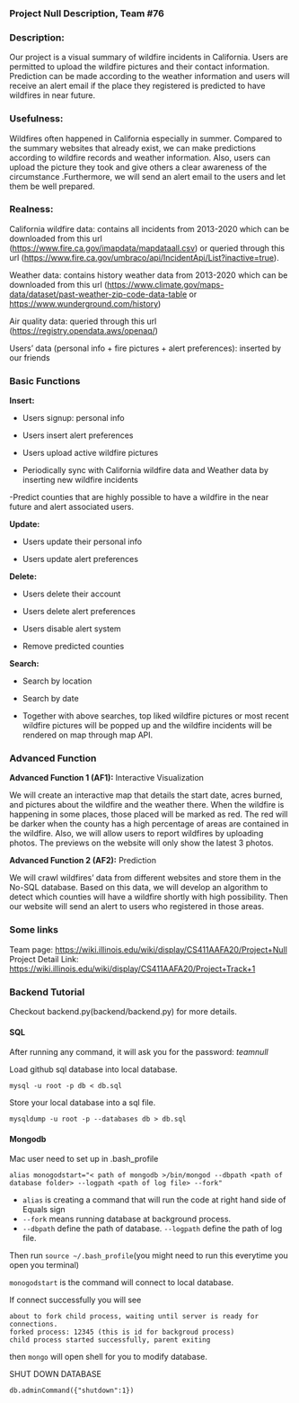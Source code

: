 ### Project Null Description, Team #76

### Description:
Our project is a visual summary of wildfire incidents in California. Users are permitted to upload the wildfire pictures and their contact information. Prediction can be made according to the weather information and users will receive an alert email if the place they registered is predicted to have wildfires in near future.

### Usefulness: 
Wildfires often happened in California especially in summer. Compared to the summary websites that already exist, we can make predictions according to wildfire records and weather information. Also, users can upload the picture they took and give others a clear awareness of the circumstance .Furthermore, we will send an alert email to the users and let them be well prepared. 

### Realness:
California wildfire data: contains all incidents from 2013-2020 which can be downloaded from this url (https://www.fire.ca.gov/imapdata/mapdataall.csv) or queried through this url (https://www.fire.ca.gov/umbraco/api/IncidentApi/List?inactive=true).

Weather data: contains history weather data from 2013-2020 which can be downloaded from this url (https://www.climate.gov/maps-data/dataset/past-weather-zip-code-data-table or https://www.wunderground.com/history) 

Air quality data: queried through this url (https://registry.opendata.aws/openaq/)

Users’ data (personal info + fire pictures + alert preferences): inserted by our friends

### Basic Functions
**Insert:**

- Users signup: personal info

- Users insert alert preferences

- Users upload active wildfire pictures

- Periodically sync with California wildfire data and Weather data by inserting new wildfire incidents

-Predict counties that are highly possible to have a wildfire in the near future and alert associated users.

**Update:**

- Users update their personal info

- Users update alert preferences

**Delete:**

- Users delete their account

- Users delete alert preferences

- Users disable alert system

- Remove predicted counties

**Search:**

- Search by location

- Search by date

- Together with above searches, top liked wildfire pictures or most recent wildfire pictures will be popped up and the wildfire incidents will be rendered on map through map API.

### Advanced Function
**Advanced Function 1 (AF1):** Interactive Visualization

We will create an interactive map that details the start date, acres burned, and pictures about the wildfire and the weather there. When the wildfire is happening in some places, those placed will be marked as red. The red will be darker when the county has a high percentage of areas are contained in the wildfire. Also, we will allow users to report wildfires by uploading photos. The previews on the website will only show the latest 3 photos.


**Advanced Function 2 (AF2):** Prediction

We will crawl wildfires’ data from different websites and store them in the No-SQL database. Based on this data, we will develop an algorithm to detect which counties will have a wildfire shortly with high possibility. Then our website will send an alert to users who registered in those areas.

### Some links
Team page: https://wiki.illinois.edu/wiki/display/CS411AAFA20/Project+Null  
Project Detail Link: https://wiki.illinois.edu/wiki/display/CS411AAFA20/Project+Track+1

### Backend Tutorial

Checkout backend.py(backend/backend.py) for more details.

#### SQL

After running any command, it will ask you for the password: *teamnull*

Load github sql database into local database.

```
mysql -u root -p db < db.sql
```

Store your local database into a sql file.

```
mysqldump -u root -p --databases db > db.sql
```

#### Mongodb
Mac user need to set up in .bash_profile
```
alias monogodstart="< path of mongodb >/bin/mongod --dbpath <path of database folder> --logpath <path of log file> --fork"
```
- `alias` is creating a command that will run the code at right hand side of Equals sign
- `--fork` means running database at background process.
- `--dbpath` define the path of database. `--logpath` define the path of log file.

Then run `source ~/.bash_profile`(you might need to run this everytime you open you terminal)

`monogodstart` is the command will connect to local database.

If connect successfully you will see
```
about to fork child process, waiting until server is ready for connections.
forked process: 12345 (this is id for backgroud process)
child process started successfully, parent exiting
```
then  `mongo` will open shell for you to modify database.

SHUT DOWN DATABASE
```
db.adminCommand({"shutdown":1})
```
